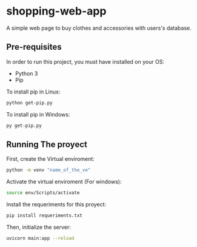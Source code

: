 # shopping-web-app
A simple web page to buy clothes and accessories with users's database.

## Pre-requisites

In order to run this project, you must have installed on your OS:
  * Python 3
  * Pip

To install pip in Linux:

```sh
python get-pip.py
```

To install pip in Windows:

```sh
py get-pip.py
```

## Running The proyect

First, create the Virtual enviroment:
```sh
python -m venv "name_of_the_ve"
```

Activate the virtual enviroment (For windows):
```sh
source env/Scripts/activate
```

Install the requeriments for this proyect:
```sh
pip install requeriments.txt
```

Then, initialize the server:
```sh
uvicorn main:app --reload
```